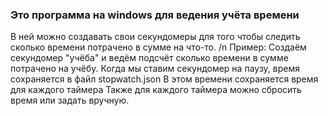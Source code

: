 ### Это программа на windows для ведения учёта времени
В ней можно создавать свои секундомеры для того чтобы следить сколько времени потрачено в сумме на что-то.
/n Пример:
  Создаём секундомер "учёба" и ведём подсчёт сколько времени в сумме потрачено на учёбу.
Когда мы ставим секундомер на паузу, время сохраняется в файл stopwatch.json
В этом времени сохраняется время для каждого таймера
Также для каждого таймера можно сбросить время или задать вручную.
<!--
**VSKuz/VSKuz** is a ✨ _special_ ✨ repository because its `README.md` (this file) appears on your GitHub profile.

Here are some ideas to get you started:

- 🔭 I’m currently working on ...
- 🌱 I’m currently learning ...
- 👯 I’m looking to collaborate on ...
- 🤔 I’m looking for help with ...
- 💬 Ask me about ...
